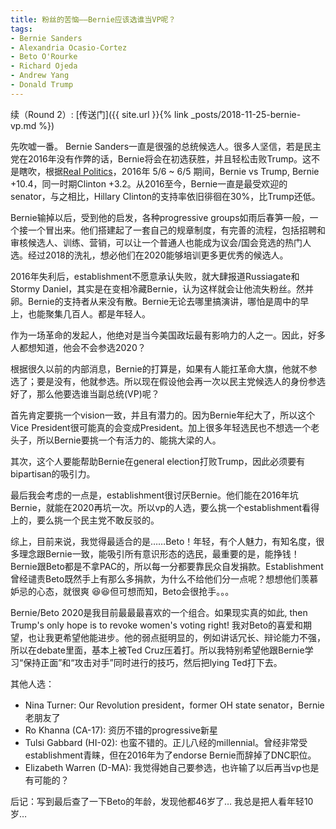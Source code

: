```yaml
---
title: 粉丝的苦恼——Bernie应该选谁当VP呢？
tags:
- Bernie Sanders
- Alexandria Ocasio-Cortez
- Beto O'Rourke
- Richard Ojeda
- Andrew Yang
- Donald Trump
---
```


续（Round 2）: [传送门]({{ site.url }}{% link _posts/2018-11-25-bernie-vp.md %})

先吹嘘一番。
Bernie Sanders一直是很强的总统候选人。很多人坚信，若是民主党在2016年没有作弊的话，Bernie将会在初选获胜，并且轻松击败Trump。这不是瞎吹，根据[Real Politics][bernie v trump]，2016年 5/6 ~ 6/5 期间，Bernie vs Trump, Bernie +10.4，同一时期Clinton +3.2。从2016至今，Bernie一直是最受欢迎的senator，与之相比，Hillary Clinton的支持率依旧徘徊在30%，比Trump还低。<!--more-->

Bernie输掉以后，受到他的启发，各种progressive groups如雨后春笋一般，一个接一个冒出来。他们搭建起了一套自己的规章制度，有完善的流程，包括招聘和审核候选人、训练、营销，可以让一个普通人也能成为议会/国会竞选的热门人选。经过2018的洗礼，想必他们在2020能够培训更多更优秀的候选人。

2016年失利后，establishment不愿意承认失败，就大肆报道Russiagate和Stormy Daniel，其实是在变相冷藏Bernie，认为这样就会让他流失粉丝。然并卵。Bernie的支持者从来没有散。Bernie无论去哪里搞演讲，哪怕是周中的早上，也能聚集几百人。都是年轻人。

作为一场革命的发起人，他绝对是当今美国政坛最有影响力的人之一。因此，好多人都想知道，他会不会参选2020？

根据很久以前的内部消息，Bernie的打算是，如果有人能扛革命大旗，他就不参选了；要是没有，他就参选。所以现在假设他会再一次以民主党候选人的身份参选好了，那么他要选谁当副总统(VP)呢？

首先肯定要挑一个vision一致，并且有潜力的。因为Bernie年纪大了，所以这个Vice President很可能真的会变成President。加上很多年轻选民也不想选一个老头子，所以Bernie要挑一个有活力的、能挑大梁的人。

其次，这个人要能帮助Bernie在general election打败Trump，因此必须要有bipartisan的吸引力。

最后我会考虑的一点是，establishment很讨厌Bernie。他们能在2016年坑Bernie，就能在2020再坑一次。所以vp的人选，要么挑一个establishment看得上的，要么挑一个民主党不敢反驳的。

综上，目前来说，我觉得最适合的是……Beto！年轻，有个人魅力，有知名度，很多理念跟Bernie一致，能吸引所有意识形态的选民，最重要的是，能挣钱！Bernie跟Beto都是不拿PAC的，所以每一分都要靠民众自发捐款。Establishment曾经谴责Beto既然手上有那么多捐款，为什么不给他们分一点呢？想想他们羡慕妒忌的心态，就很爽 😆😆但可想而知，Beto会很抢手。。。

Bernie/Beto 2020是我目前最最最喜欢的一个组合。如果现实真的如此, then Trump's only hope is to revoke women's voting right! 我对Beto的喜爱和期望，也让我更希望他能进步。他的弱点挺明显的，例如讲话冗长、辩论能力不强，所以在debate里面，基本上被Ted Cruz压着打。所以我特别希望他跟Bernie学习“保持正面”和“攻击对手”同时进行的技巧，然后把lying Ted打下去。

其他人选：
- Nina Turner: Our Revolution president，former OH state senator，Bernie老朋友了
- Ro Khanna (CA-17): 资历不错的progressive新星
- Tulsi Gabbard (HI-02): 也蛮不错的。正儿八经的millennial。曾经非常受establishment青睐，但在2016年为了endorse Bernie而辞掉了DNC职位。
- Elizabeth Warren (D-MA): 我觉得她自己要参选，也许输了以后再当vp也是有可能的？

后记：写到最后查了一下Beto的年龄，发现他都46岁了… 我总是把人看年轻10岁…

[bernie v trump]: https://www.realclearpolitics.com/epolls/2016/president/us/general_election_trump_vs_sanders-5565.html
